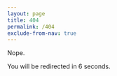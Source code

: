```yaml
---
layout: page
title: 404
permalink: /404
exclude-from-nav: true
---
```


Nope.

You will be redirected in <span id="counter">6</span> seconds.

<!-- move this to js file later -->

<script type="text/javascript">
function countdown() {
    var i = document.getElementById('counter');
    i.innerHTML = parseInt(i.innerHTML)-1;
}
setInterval(function(){ countdown(); },1000);
</script>